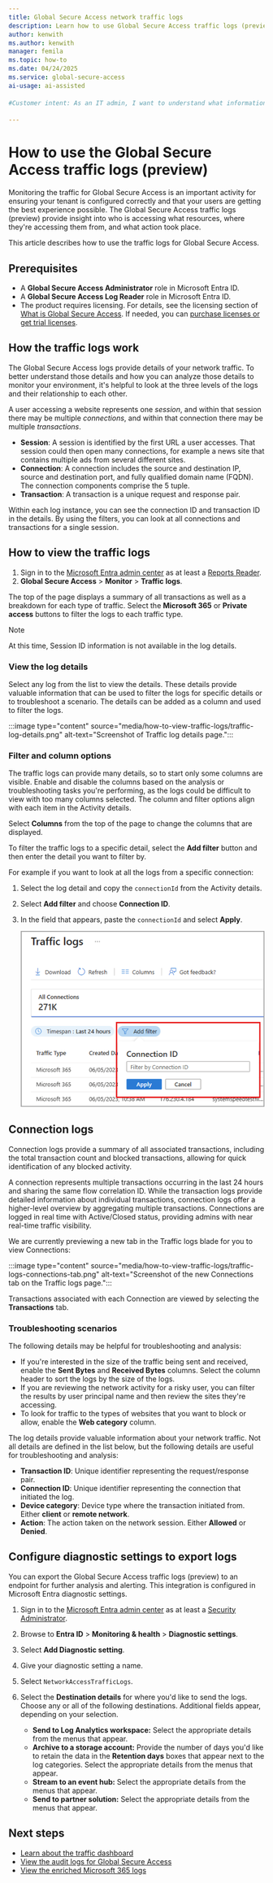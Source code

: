 ```yaml
---
title: Global Secure Access network traffic logs
description: Learn how to use Global Secure Access traffic logs (preview) to monitor connections to the service, the type of traffic, and who's connecting.
author: kenwith
ms.author: kenwith
manager: femila
ms.topic: how-to
ms.date: 04/24/2025
ms.service: global-secure-access
ai-usage: ai-assisted

#Customer intent: As an IT admin, I want to understand what information the Global Secure Access traffic logs (preview) capture so I can better monitor traffic and connections to our services.

---
```


# How to use the Global Secure Access traffic logs (preview)

Monitoring the traffic for Global Secure Access is an important activity for ensuring your tenant is configured correctly and that your users are getting the best experience possible. The Global Secure Access traffic logs (preview) provide insight into who is accessing what resources, where they're accessing them from, and what action took place.

This article describes how to use the traffic logs for Global Secure Access.

## Prerequisites 

- A **Global Secure Access Administrator** role in Microsoft Entra ID.
- A **Global Secure Access Log Reader** role in Microsoft Entra ID.
- The product requires licensing. For details, see the licensing section of [What is Global Secure Access](overview-what-is-global-secure-access.md). If needed, you can [purchase licenses or get trial licenses](https://aka.ms/azureadlicense).

## How the traffic logs work

The Global Secure Access logs provide details of your network traffic. To better understand those details and how you can analyze those details to monitor your environment, it's helpful to look at the three levels of the logs and their relationship to each other.

A user accessing a website represents one *session*, and within that session there may be multiple *connections*, and within that connection there may be multiple *transactions*.

- **Session**: A session is identified by the first URL a user accesses. That session could then open many connections, for example a news site that contains multiple ads from several different sites.
- **Connection**: A connection includes the source and destination IP, source and destination port, and fully qualified domain name (FQDN). The connection components comprise the 5 tuple.
- **Transaction**: A transaction is a unique request and response pair.

Within each log instance, you can see the connection ID and transaction ID in the details. By using the filters, you can look at all connections and transactions for a single session.

## How to view the traffic logs

1. Sign in to the [Microsoft Entra admin center](https://entra.microsoft.com) as at least a [Reports Reader](/azure/active-directory/roles/permissions-reference#reports-reader).
1. **Global Secure Access** > **Monitor** > **Traffic logs**.

The top of the page displays a summary of all transactions as well as a breakdown for each type of traffic. Select the **Microsoft 365** or **Private access** buttons to filter the logs to each traffic type.

> [!NOTE]
> At this time, Session ID information is not available in the log details.

### View the log details

Select any log from the list to view the details. These details provide valuable information that can be used to filter the logs for specific details or to troubleshoot a scenario. The details can be added as a column and used to filter the logs.

:::image type="content" source="media/how-to-view-traffic-logs/traffic-log-details.png" alt-text="Screenshot of Traffic log details page.":::

### Filter and column options

The traffic logs can provide many details, so to start only some columns are visible. Enable and disable the columns based on the analysis or troubleshooting tasks you're performing, as the logs could be difficult to view with too many columns selected. The column and filter options align with each item in the Activity details.

Select **Columns** from the top of the page to change the columns that are displayed. 

To filter the traffic logs to a specific detail, select the **Add filter** button and then enter the detail you want to filter by.

For example if you want to look at all the logs from a specific connection:

1. Select the log detail and copy the `connectionId` from the Activity details.
1. Select **Add filter** and choose **Connection ID**. 
1. In the field that appears, paste the `connectionId` and select **Apply**.

    ![Screenshot of the traffic log filter.](media/how-to-view-traffic-logs/traffic-log-filter.png)

## Connection logs

Connection logs provide a summary of all associated transactions, including the total transaction count and blocked transactions, allowing for quick identification of any blocked activity.   

A connection represents multiple transactions occurring in the last 24 hours and sharing the same flow correlation ID. While the transaction logs provide detailed information about individual transactions, connection logs offer a higher-level overview by aggregating multiple transactions. Connections are logged in real time with Active/Closed status, providing admins with near real-time traffic visibility.

We are currently previewing a new tab in the Traffic logs blade for you to view Connections:

:::image type="content" source="media/how-to-view-traffic-logs/traffic-logs-connections-tab.png" alt-text="Screenshot of the new Connections tab on the Traffic logs page.":::

Transactions associated with each Connection are viewed by selecting the **Transactions** tab.

### Troubleshooting scenarios

The following details may be helpful for troubleshooting and analysis:

- If you're interested in the size of the traffic being sent and received, enable the **Sent Bytes** and **Received Bytes** columns. Select the column header to sort the logs by the size of the logs.
- If you are reviewing the network activity for a risky user, you can filter the results by user principal name and then review the sites they're accessing.
- To look for traffic to the types of websites that you want to block or allow, enable the **Web category** column.

The log details provide valuable information about your network traffic. Not all details are defined in the list below, but the following details are useful for troubleshooting and analysis:

- **Transaction ID**: Unique identifier representing the request/response pair.
- **Connection ID**: Unique identifier representing the connection that initiated the log.
- **Device category**: Device type where the transaction initiated from. Either **client** or **remote network**.
- **Action**: The action taken on the network session. Either **Allowed** or **Denied**.

## Configure diagnostic settings to export logs

You can export the Global Secure Access traffic logs (preview) to an endpoint for further analysis and alerting. This integration is configured in Microsoft Entra diagnostic settings.

1. Sign in to the [Microsoft Entra admin center](https://entra.microsoft.com) as at least a [Security Administrator](/azure/active-directory/roles/permissions-reference#security-administrator).
1. Browse to **Entra ID** > **Monitoring & health** > **Diagnostic settings**.
1. Select **Add Diagnostic setting**.
1. Give your diagnostic setting a name.
1. Select `NetworkAccessTrafficLogs`.
1. Select the **Destination details** for where you'd like to send the logs. Choose any or all of the following destinations. Additional fields appear, depending on your selection.

    * **Send to Log Analytics workspace:** Select the appropriate details from the menus that appear.
    * **Archive to a storage account:** Provide the number of days you'd like to retain the data in the **Retention days** boxes that appear next to the log categories. Select the appropriate details from the menus that appear.
    * **Stream to an event hub:** Select the appropriate details from the menus that appear.
    * **Send to partner solution:** Select the appropriate details from the menus that appear.

## Next steps

- [Learn about the traffic dashboard](concept-traffic-dashboard.md)
- [View the audit logs for Global Secure Access](how-to-access-audit-logs.md)
- [View the enriched Microsoft 365 logs](how-to-view-enriched-logs.md)
